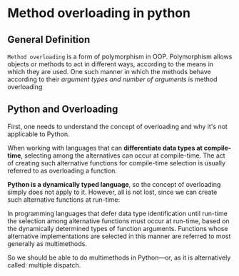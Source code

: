 # Method overloading in python

## General Definition

`Method overloading` is a form of polymorphism in OOP. Polymorphism allows objects or methods to act in different ways, according to the means in which they are used. One such manner in which the methods behave according to their *argument types and number of arguments* is method overloading

## Python and Overloading
First, one needs to understand the concept of overloading and why it's not applicable to Python.

When working with languages that can **differentiate data types at compile-time**, selecting among the alternatives can occur at compile-time. The act of creating such alternative functions for compile-time selection is usually referred to as overloading a function.

**Python is a dynamically typed language**, so the concept of overloading simply does not apply to it. However, all is not lost, since we can create such alternative functions at run-time:

In programming languages that defer data type identification until run-time the selection among alternative functions must occur at run-time, based on the dynamically determined types of function arguments. Functions whose alternative implementations are selected in this manner are referred to most generally as multimethods.

So we should be able to do multimethods in Python—or, as it is alternatively called: multiple dispatch.